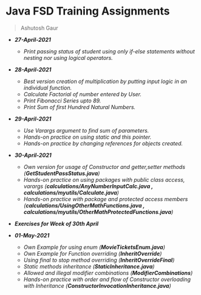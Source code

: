 # Java FSD Training Assignments

> Ashutosh Gaur

- ___27-April-2021___
    * _Print passing status of student using only if-else statements without nesting nor using logical operators._
    
- ___28-April-2021___
    * _Best version creation of multiplication by putting input logic in an individual function._
    * _Calculate Factorial of number entered by User._
    * _Print Fibonacci Series upto 89._
    * _Print Sum of first Hundred Natural Numbers._
    
- ___29-April-2021___
    * _Use Varargs argument to find sum of parameters._
    * _Hands-on practice on using static and this pointer._
    * _Hands-on practice by changing references for objects created._
    
- ___30-April-2021___
    * _Own version for usage of Constructor and getter,setter methods (**GetStudentPassStatus.java**)_
    * _Hands-on practice on using packages with public class access, varargs (**calculations/AnyNumberInputCalc.java , calculations/myutils/Calculate.java**)_
    * _Hands-on practice with package and protected access members (**calculations/UsingOtherMathFunctions.java , calculations/myutils/OtherMathProtectedFunctions.java**)_

- ___Exercises for Week of 30th April___

- ___01-May-2021___
    * _Own Example for using enum (**MovieTicketsEnum.java**)_
    * _Own Example for Function overriding (**InheritOverride**)_
    * _Using final to stop method overriding (**InheritOverrideFinal**)_
    * _Static methods inheritance (**StaticInheritance.java**)_
    * _Allowed and illegal modifier combinations (**ModifierCombinations**)_
    * _Hands-on practice with order and flow of Constructor overloading with Inheritance (**ConstructorInvocationInheritance.java**)_